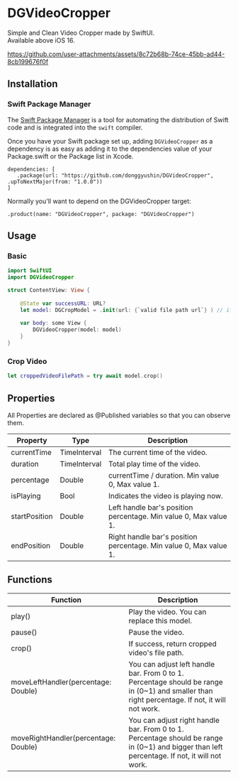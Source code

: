 # DGVideoCropper
Simple and Clean Video Cropper made by SwiftUI. <br >
Available above iOS 16. 

https://github.com/user-attachments/assets/8c72b68b-74ce-45bb-ad44-8cb199676f0f


## Installation

### Swift Package Manager

The [Swift Package Manager](https://www.swift.org/documentation/package-manager/) is a tool for automating the distribution of Swift code and is integrated into the `swift` compiler.

Once you have your Swift package set up, adding `DGVideoCropper` as a dependency is as easy as adding it to the dependencies value of your Package.swift or the Package list in Xcode.

```
dependencies: [
   .package(url: "https://github.com/donggyushin/DGVideoCropper", .upToNextMajor(from: "1.0.0"))
]
```

Normally you'll want to depend on the DGVideoCropper target:

```
.product(name: "DGVideoCropper", package: "DGVideoCropper")
```

## Usage

### Basic
```swift
import SwiftUI
import DGVideoCropper

struct ContentView: View {
    
    @State var successURL: URL?
    let model: DGCropModel = .init(url: {`valid file path url`} ) // if you input remote url, then fail to crop video.
    
    var body: some View {
        DGVideoCropper(model: model)
    }
}
```

### Crop Video
```swift
let croppedVideoFilePath = try await model.crop()
```

## Properties

All Properties are declared as @Published variables so that you can observe them.

| Property      | Type                     | Description                                                                                        |
|---------------|--------------------------|----------------------------------------------------------------------------------------------------|
| currentTime   | TimeInterval             | The current time of the video.                                                                     |
| duration      | TimeInterval             | Total play time of the video.                                                                      |
| percentage    | Double                   | currentTime / duration. Min value 0, Max value 1.                                                  |
| isPlaying     | Bool                     | Indicates the video is playing now.                                                                |
| startPosition | Double                   | Left handle bar's position percentage. Min value 0, Max value 1.                                   |
| endPosition   | Double                   | Right handle bar's position percentage. Min value 0, Max value 1.                                  |

## Functions

| Function                             | Description                                                                                                                                      |
|--------------------------------------|--------------------------------------------------------------------------------------------------------------------------------------------------|
| play()                               | Play the video. You can replace this model.                                                                                                      |
| pause()                              | Pause the video.                                                                                                                                 |
| crop()                               | If success, return cropped video's file path.                                                                                                    |
| moveLeftHandler(percentage: Double)  | You can adjust left handle bar. From 0 to 1.<br>Percentage should be range in (0~1) and smaller than right percentage. If not, it will not work. |
| moveRightHandler(percentage: Double) | You can adjust right handle bar. From 0 to 1.<br>Percentage should be range in (0~1) and bigger than left percentage. If not, it will not work.  |

